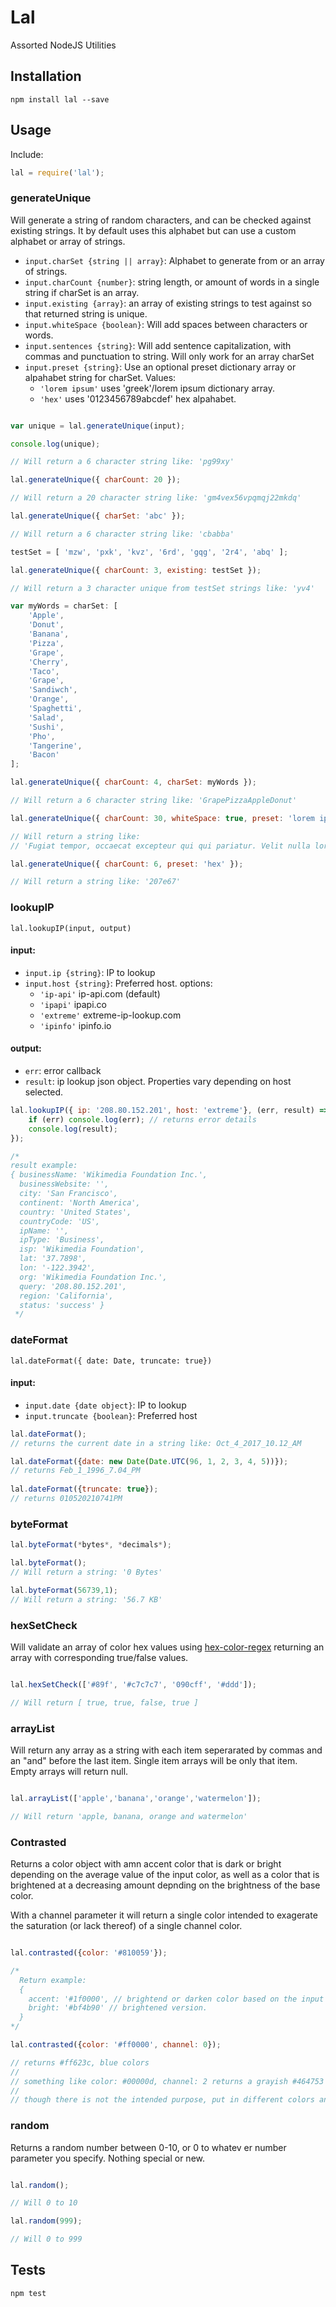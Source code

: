 # Lal
Assorted NodeJS Utilities

## Installation

`npm install lal --save`

## Usage

Include:

```Javascript
lal = require('lal');
```

### generateUnique

Will generate a string of random characters, and can be checked against existing strings. It by default uses this alphabet but can use a custom alphabet or array of strings.

- `input.charSet {string || array}`: Alphabet to generate from or an array of strings.
- `input.charCount {number}`: string length, or amount of words in a single string if charSet is an array.
- `input.existing {array}`: an array of existing strings to test against so that returned string is unique.
- `input.whiteSpace {boolean}`: Will add spaces between characters or words.
- `input.sentences {string}`: Will add sentence capitalization, with commas and punctuation to string. Will only work for an array charSet
- `input.preset {string}`: Use an optional preset dictionary array or alpahabet string for charSet. Values:
   - `'lorem ipsum'` uses 'greek'/lorem ipsum dictionary array.
   - `'hex'` uses '0123456789abcdef' hex alpahabet.

```Javascript

var unique = lal.generateUnique(input);

console.log(unique);

// Will return a 6 character string like: 'pg99xy'

lal.generateUnique({ charCount: 20 });

// Will return a 20 character string like: 'gm4vex56vpqmqj22mkdq'

lal.generateUnique({ charSet: 'abc' });

// Will return a 6 character string like: 'cbabba'

testSet = [ 'mzw', 'pxk', 'kvz', '6rd', 'gqg', '2r4', 'abq' ];

lal.generateUnique({ charCount: 3, existing: testSet });

// Will return a 3 character unique from testSet strings like: 'yv4'

var myWords = charSet: [
	'Apple',
	'Donut',
	'Banana',
	'Pizza',
	'Grape',
	'Cherry',
	'Taco',
	'Grape',
	'Sandiwch',
	'Orange',
	'Spaghetti',
	'Salad',
	'Sushi',
	'Pho',
	'Tangerine',
	'Bacon'
];

lal.generateUnique({ charCount: 4, charSet: myWords });

// Will return a 6 character string like: 'GrapePizzaAppleDonut'

lal.generateUnique({ charCount: 30, whiteSpace: true, preset: 'lorem ipsum', sentences: true });

// Will return a string like: 
// 'Fugiat tempor, occaecat excepteur qui qui pariatur. Velit nulla lorem ullamco nostrud. Est nulla nostrud? Quis est cillum ex ut officia id aute, reprehenderit, consequat tempor elit eu anim. Qui!'

lal.generateUnique({ charCount: 6, preset: 'hex' });

// Will return a string like: '207e67'

```

### lookupIP
`lal.lookupIP(input, output)`

#### input:
- `input.ip {string}`: IP to lookup
- `input.host {string}`: Preferred host. options:
   - `'ip-api'` ip-api.com (default)
   - `'ipapi'` ipapi.co
   - `'extreme'` extreme-ip-lookup.com
   - `'ipinfo'` ipinfo.io

#### output:
- `err`: error callback
- `result`: ip lookup json object. Properties vary depending on host selected.

```Javascript
lal.lookupIP({ ip: '208.80.152.201', host: 'extreme'}, (err, result) => {
	if (err) console.log(err); // returns error details
	console.log(result);
});

/* 
result example:
{ businessName: 'Wikimedia Foundation Inc.',
  businessWebsite: '',
  city: 'San Francisco',
  continent: 'North America',
  country: 'United States',
  countryCode: 'US',
  ipName: '',
  ipType: 'Business',
  isp: 'Wikimedia Foundation',
  lat: '37.7898',
  lon: '-122.3942',
  org: 'Wikimedia Foundation Inc.',
  query: '208.80.152.201',
  region: 'California',
  status: 'success' }
 */

```

### dateFormat
`lal.dateFormat({ date: Date, truncate: true})`

#### input:
- `input.date {date object}`: IP to lookup
- `input.truncate {boolean}`: Preferred host


```Javascript
lal.dateFormat();
// returns the current date in a string like: Oct_4_2017_10.12_AM

lal.dateFormat({date: new Date(Date.UTC(96, 1, 2, 3, 4, 5))});
// returns Feb_1_1996_7.04_PM
 
lal.dateFormat({truncate: true});
// returns 010520210741PM 
```

### byteFormat
```Javascript
lal.byteFormat(*bytes*, *decimals*);

lal.byteFormat();
// Will return a string: '0 Bytes'

lal.byteFormat(56739,1);
// Will return a string: '56.7 KB'
```

### hexSetCheck

Will validate an array of color hex values using [hex-color-regex](https://github.com/regexhq/hex-color-regex) returning an array with corresponding true/false values.

```Javascript

lal.hexSetCheck(['#89f', '#c7c7c7', '090cff', '#ddd']);

// Will return [ true, true, false, true ]

```

### arrayList

Will return any array as a string with each item seperarated by commas and an "and" before the last item. Single item arrays will be only that item. Empty arrays will return null.

```Javascript

lal.arrayList(['apple','banana','orange','watermelon']);

// Will return 'apple, banana, orange and watermelon'

```

### Contrasted

Returns a color object with amn accent color that is dark or bright depending on the average value of the input color, as well as a color that is brightened at a decreasing amount depnding on the brightness of the base color.

With a channel parameter it will return a single color intended to exagerate the saturation (or lack thereof) of a single channel color.

```Javascript

lal.contrasted({color: '#810059'});

/* 
  Return example:
  {
    accent: '#1f0000', // brightend or darken color based on the input color, in this case: dark
    bright: '#bf4b90' // brightened version.
  }
*/

lal.contrasted({color: '#ff0000', channel: 0});

// returns #ff623c, blue colors
// 
// something like color: #00000d, channel: 2 returns a grayish #464753
// 
// though there is not the intended purpose, put in different colors and channels and see what happens!

```

### random
Returns a random number between 0-10, or 0 to whatev er number parameter you specify. Nothing special or new.

```Javascript

lal.random();

// Will 0 to 10

lal.random(999);

// Will 0 to 999

```

## Tests

`npm test`
